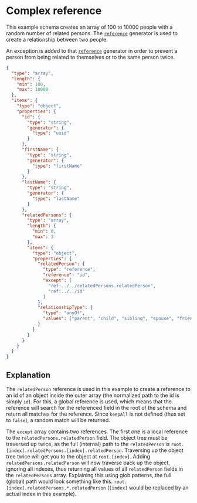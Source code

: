 # Complex reference

This example schema creates an array of 100 to 10000 people with a random number of related persons.
The [`reference`](../docs/generators/reference.md) generator is used to create a relationship between two people.

An exception is added to that [`reference`](../docs/generators/reference.md) generator in order to prevent a
person from being related to themselves or to the same person twice.

```json
{
  "type": "array",
  "length": {
    "min": 100,
    "max": 10000
  },
  "items": {
    "type": "object",
    "properties": {
      "id": {
        "type": "string",
        "generator": {
          "type": "uuid"
        }
      },
      "firstName": {
        "type": "string",
        "generator": {
          "type": "firstName"
        }
      },
      "lastName": {
        "type": "string",
        "generator": {
          "type": "lastName"
        }
      },
      "relatedPersons": {
        "type": "array",
        "length": {
          "min": 0,
          "max": 3
        },
        "items": {
          "type": "object",
          "properties": {
            "relatedPerson": {
              "type": "reference",
              "reference": "id",
              "except": [
                "ref:../../relatedPersons.relatedPerson",
                "ref:../../id"
              ]
            },
            "relationshipType": {
              "type": "anyOf",
              "values": ["parent", "child", "sibling", "spouse", "friend"]
            }
          }
        }
      }
    }
  }
}
```

## Explanation

The `relatedPerson` reference is used in this example to create a reference
to an id of an object inside the outer array (the normalized path to the id is simply `id`).
For this, a global reference is used, which means that the reference will search for the
referenced field in the root of the schema and return all matches for the reference.
Since `keepAll` is not defined (thus set to `false`), a random match will be returned.

The `except` array contains two references. The first one is a local reference to the
`relatedPersons.relatedPerson` field. The object tree must be traversed up twice,
as the full (internal) path to the `relatedPerson` is `root.[index].relatedPersons.[index].relatedPerson`.
Traversing up the object tree twice will get you to the object at `root.[index]`.
Adding `relatedPersons.relatedPerson` will now traverse back up the object, ignoring
all indexes, thus returning all values of all `relatedPerson` fields in the `relatedPersons`
array. Explaining this using glob patterns, the full (global) path would look something
like this: `root.[index].relatedPersons.*.relatedPerson` (`[index]` would be replaced by an actual index in this example).
